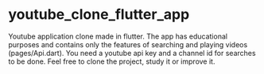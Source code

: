 # youtube_clone_flutter_app

<p>Youtube application clone made in flutter. The app has educational purposes and contains only the features of searching and playing videos (pages/Api.dart).
You need a youtube api key and a channel id for searches to be done.
Feel free to clone the project, study it or improve it.</p>
